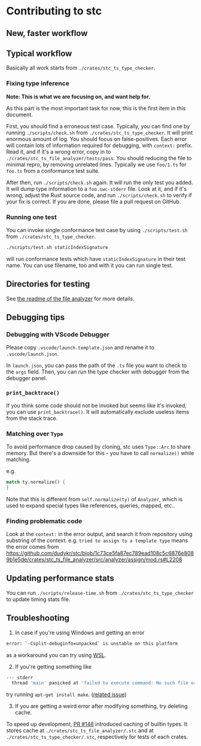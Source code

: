 # Contributing to stc

## New, faster workflow

## Typical workflow

Basically all work starts from `./crates/stc_ts_type_checker`.

### Fixing type inference

**Note: This is what we are focusing on, and want help for.**

As this part is the most important task for now, this is the first item in this document.

First, you should find a erroneous test case.
Typically, you can find one by running `./scripts/check.sh` from `./crates/stc_ts_type_checker`.
It will print enormous amount of log.
You should focus on false-positives.
Each error will contain lots of information required for debugging, with `context:` prefix.
Read it, and if it's a wrong error, copy in to `./crates/stc_ts_file_analyzer/tests/pass`.
You should reducing the file to minimal repro, by removing unrelated lines.
Typically we use `foo/1.ts` for `foo.ts` from a conformance test suite.

After then, run `./scripts/check.sh` again.
It will run the only test you added.
It will dump type information to a `foo.swc-stderr` file.
Look at it, and if it's wrong, adjust the Rust source code, and run `./scripts/check.sh` to verify if your fix is correct.
If you are done, please file a pull request on GitHub.

### Running one test

You can invoke single conformance test case by using `./scripts/test.sh` from `./crates/stc_ts_type_checker`.

```bash
./scripts/test.sh staticIndexSignature
```

will run conformance tests which have `staticIndexSignature` in their test name.
You can use filename, too and with it you can run single test.

## Directories for testing

See [the readme of the file analyzer](./crates/stc_ts_file_analyzer/) for more details.

## Debugging tips

### Debugging with VScode Debugger

Please copy `.vscode/launch.template.json` and rename it to
`.vscode/launch.json`.

In `launch.json`, you can pass the path of the `.ts` file you want to check to the
`args` field. Then, you can run the type checker with debugger from the
debugger panel.

### `print_backtrace()`

If you think some code should not be invoked but seems like it's invoked, you can use `print_backtrace()`.
It will automatically exclude useless items from the stack trace.

### Matching over `Type`

To avoid performance drop caused by cloning, stc uses `Type::Arc` to share memory.
But there's a downside for this - you have to call `normalize()` while matching.

e.g.

```rust
match ty.normalize() {
}
```

Note that this is different from `self.normalize(ty)` of `Analyzer`, which is used to expand special types like references, queries, mapped, etc..

### Finding problematic code

Look at the `context:` in the error output, and search it from repository using substring of the context.
e.g. `tried to assign to a template type` means the error comes from https://github.com/dudykr/stc/blob/1c73ce5fa87ec789ead108c5c6876e8089b1e5de/crates/stc_ts_file_analyzer/src/analyzer/assign/mod.rs#L2208

## Updating performance stats

You can run `./scripts/release-time.sh` from `./crates/stc_ts_type_checker` to update timing stats file.

## Troubleshooting

1. In case if you're using Windows and getting an error

```sh
error: `-Csplit-debuginfo=unpacked` is unstable on this platform
```

as a workaround you can try using [WSL](https://learn.microsoft.com/en-us/windows/wsl/).

2. If you're getting something like

```sh
--- stderr
  thread 'main' panicked at 'failed to execute command: No such file or directory (os error 2)', /home/ubuntu/.cargo/registry/src/github.com-1ecc6299db9ec823/tikv-jemalloc-sys-0.5.2+5.3.0-patched/build.rs:326:19
```

try running `apt-get install make`. ([related issue](https://github.com/gnzlbg/jemallocator/issues/148#issuecomment-619373613))

3. If you are getting a weird error after modifying something, try deleting cache.

To speed up development, [PR #148](https://github.com/dudykr/stc/pull/148) introduced caching of builtin types.
It stores cache at `./crates/stc_ts_file_analyzer/.stc` and at `./crates/stc_ts_type_checker/.stc`, respectively for tests of each crates.
